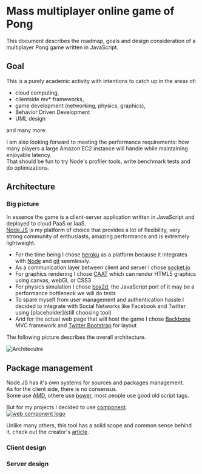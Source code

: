 Mass multiplayer online game of Pong
====

This document describes the roadmap, goals and design consideration of a multiplayer Pong game written in JavaScript.  

Goal
----

This is a purely academic activity with intentions to catch up in the areas of:
- cloud computing, 
- clientside mv* frameworks,
- game development (networking, physics, graphics), 
- Behavior Driven Development
- UML design 

and many more.   

I am also looking forward to meeting the performance requirements: how many players a large Amazon EC2 instance will handle while maintaining enjoyable latency.  
That should be fun to try Node's profiler tools, write benchmark tests and do optimizations.


Architecture
----

### Big picture

In essence the game is a client-server application written in JavaScript and deployed to cloud PaaS or IaaS.  
[Node.JS](http://www.nodejs.org) is my platform of choice that provides a lot of flexibility, very strong community of enthusiasts, amazing performance and is extremely lightweight.

- For the time being I chose [heroku](http://www.heroku.com) as a platform because it integrates with [Node](http://www.nodejs.org) and [git](http://www.github.com) seemlessly.
- As a communication layer between client and server I chose [socket.io](http://www.socket.io)
- For graphics rendering I chose [CAAT](https://github.com/hyperandroid/CAAT) which can render HTML5 graphics using canvas, webGL or CSS3
- For physics simulation I chose [box2d](http://box2d.org/), the JavaScript port of it may be a performance bottleneck we will do tests
- To spare myself from user management and authentication hassle I decided to integrate with Social Networks like Facebook and Twitter using [placeholder](still choosing tool)
- And for the actual web page that will host the game I chose [Backbone](http://www.backbonejs.org) MVC framework and [Twitter Bootstrap](http://twitter.github.com/bootstrap/) for layout

The following picture describes the overall architecture.

![Architecutre](https://raw.github.com/bestander/pong-mmo-www/master/documentation/pong-all-components.png)

## Package management

Node.JS has it's own systems for sources and packages management.  
As for the client side, there is no consensus.  
Some use [AMD](http://www.requirejs.org), othere use [bower](https://github.com/twitter/bower), most people use good old script tags.  

But for my projects I decided to use [component](https://github.com/component/component/).  
[![web component logo](https://component.jit.su/component-badge.svg)](https://github.com/component/component)  

Unlike many others, this tool has a solid scope and common sense behind it, check out the creator's [article](https://github.com/component/component/wiki/F.A.Q).  


### Client design


### Server design

